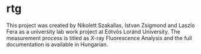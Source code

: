 # rtg
This project was created by Nikolett Szakallas, Istvan Zsigmond and Laszlo Fera as a university lab work project at Eötvös Loránd University. The measurement process is titled as X-ray Fluorescence Analysis and the full documentation is available in Hungarian. 

